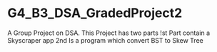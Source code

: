 # G4_B3_DSA_GradedProject2
A Group Project on DSA. 
This Project has two parts 
!st Part contain a Skyscraper app 
2nd Is a program which convert BST to Skew Tree
